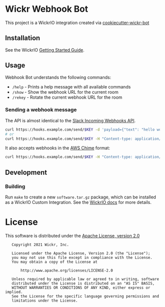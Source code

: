 # Wickr Webhook Bot

This project is a WickrIO integration created via [cookiecutter-wickr-bot](https://github.com/WickrInc/cookiecutter-wickr-bot)

## Installation

See the WickrIO [Getting Started Guide](https://wickrinc.github.io/wickrio-docs/#wickr-io-getting-started).

## Usage

Webhook Bot understands the following commands:

 - `/help` - Prints a help message with all available commands
 - `/show` - Show the webhook URL for the current room
 - `/rekey` - Rotate the current webhook URL for the room

### Sending a webhook message

The API is almost identical to the [Slack Incoming Webhooks API](https://api.slack.com/messaging/webhooks#posting_with_webhooks).

``` bash
curl https://hooks.example.com/send/$KEY -d 'payload={"text": "hello world"}'
# or
curl https://hooks.example.com/send/$KEY -H "Content-type: application/json" -d '{"text": "hello world"}'
```

It also accepts webhooks in the [AWS Chime](https://github.com/awsdocs/amazon-chime-developer-guide/blob/master/doc_source/webhooks.md) format:

``` bash
curl https://hooks.example.com/send/$KEY -H "Content-type: application/json" -d '{"Content": "hello world"}'
```

## Development

### Building

Run `make` to create a new `software.tar.gz` package, which can be installed as a WickrIO Custom Integration. See the [WickrIO docs](https://wickrinc.github.io/wickrio-docs/#developing-integrations-creating-an-integration-locally) for more details.

# License

This software is distributed under the [Apache License, version 2.0](https://www.apache.org/licenses/LICENSE-2.0.html)

```
   Copyright 2021 Wickr, Inc.

   Licensed under the Apache License, Version 2.0 (the "License");
   you may not use this file except in compliance with the License.
   You may obtain a copy of the License at

       http://www.apache.org/licenses/LICENSE-2.0

   Unless required by applicable law or agreed to in writing, software
   distributed under the License is distributed on an "AS IS" BASIS,
   WITHOUT WARRANTIES OR CONDITIONS OF ANY KIND, either express or implied.
   See the License for the specific language governing permissions and
   limitations under the License.
```

